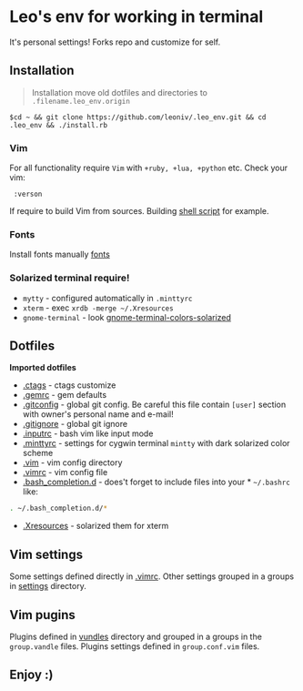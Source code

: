 # Leo's env for working in terminal

It's personal settings! Forks repo and customize for self.

## Installation

> Installation move old dotfiles and directories to `.filename.leo_env.origin`

    $cd ~ && git clone https://github.com/leoniv/.leo_env.git && cd .leo_env && ./install.rb

### Vim

For all functionality require `Vim` with `+ruby, +lua, +python` etc. Check
your vim:

     :verson

If require to build Vim from sources. Building
[shell script](https://gist.github.com/erickpatrick/5e0923d3645eaf4056b6b9fee4c91e2f)
for example.

### Fonts

Install fonts manually [fonts](./fonts)

### Solarized terminal require!

* `mytty` - configured automatically in `.minttyrc`
* `xterm` - exec `xrdb -merge ~/.Xresources`
* `gnome-terminal` - look [gnome-terminal-colors-solarized](https://github.com/Anthony25/gnome-terminal-colors-solarized)

## Dotfiles

**Imported dotfiles**

* [.ctags](./home/.ctags) - ctags customize
* [.gemrc](./home/.gemrc) - gem defaults
* [.gitconfig](./home/.gitconfig) - global git config. Be careful this file
contain `[user]` section with owner's personal name and e-mail!
* [.gitignore](./home/.gitignore) - global git ignore
* [.inputrc](./home/.inputrc) - bash vim like input mode
* [.minttyrc](./home/.minttyrc) - settings for cygwin terminal `mintty` with
dark solarized color scheme
* [.vim](./home/.vim) - vim config directory
* [.vimrc](./home/.vimrc) - vim config file
* [.bash_completion.d](./home/.bash_completion.d) - does't forget to include files
into your * `~/.bashrc` like:
```sh
. ~/.bash_completion.d/*
```
* [.Xresources](home/.Xresources) - solarized them for xterm

## Vim settings

Some settings defined directly in [.vimrc](home/.vimrc). Other settings
grouped in a groups in [settings](home/.vim/settings) directory.

## Vim pugins

Plugins defined in [vundles](home/.vim/vundles/) directory and grouped in a
groups in the `group.vandle` files. Plugins settings defined in
`group.conf.vim` files.

## Enjoy :)
